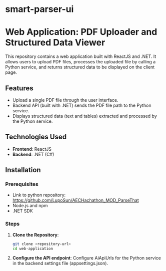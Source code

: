 # smart-parser-ui

# Web Application: PDF Uploader and Structured Data Viewer

This repository contains a web application built with ReactJS and .NET. It allows users to upload PDF files, processes the uploaded file by calling a Python service, and returns structured data to be displayed on the client page.

## Features
- Upload a single PDF file through the user interface.
- Backend API (built with .NET) sends the PDF file path to the Python service.
- Displays structured data (text and tables) extracted and processed by the Python service.

## Technologies Used
- **Frontend**: ReactJS
- **Backend**: .NET (C#)

## Installation

### Prerequisites
- Link to python repository: https://github.com/LupoSun/AECHachathon_MOD_ParseThat
- Node.js and npm
- .NET SDK

### Steps

1. **Clone the Repository**:
   ```bash  
   git clone <repository-url>  
   cd web-application  

2.  **Configure the API endpoint**: Configure AiApiUrls for the Python service in the backend settings file (appsettings.json).